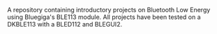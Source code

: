 A repository containing introductory projects on Bluetooth Low Energy using Bluegiga's BLE113 module. All projects have been tested on a DKBLE113 with a BLED112 and BLEGUI2.
